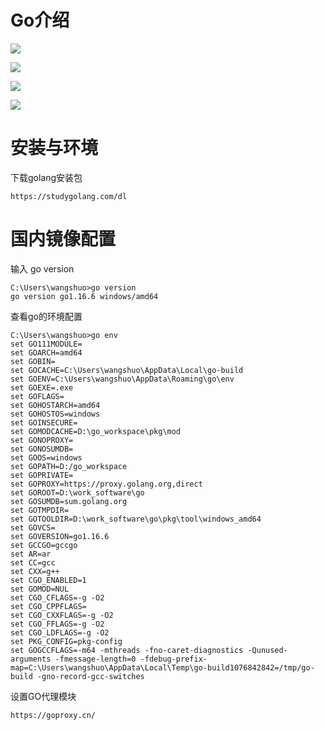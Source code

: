 



# Go介绍

![](https://images.cnblogs.com/cnblogs_com/wangshuo1/1613306/o_220813075240_1660377064083.png)



![](https://images.cnblogs.com/cnblogs_com/wangshuo1/1613306/o_220813082101_%E5%BE%AE%E4%BF%A1%E6%88%AA%E5%9B%BE_20220813162048.png)





![](https://images.cnblogs.com/cnblogs_com/wangshuo1/1613306/o_220813091943_%E5%BE%AE%E4%BF%A1%E5%9B%BE%E7%89%87_20220813171919.png)





![](https://images.cnblogs.com/cnblogs_com/wangshuo1/1613306/o_220813092054_%E5%BE%AE%E4%BF%A1%E5%9B%BE%E7%89%87_20220813172036.png)





# 安装与环境 



下载golang安装包

```
https://studygolang.com/dl
```











# 国内镜像配置



输入 go version

```
C:\Users\wangshuo>go version
go version go1.16.6 windows/amd64
```



查看go的环境配置

```
C:\Users\wangshuo>go env
set GO111MODULE=
set GOARCH=amd64
set GOBIN=
set GOCACHE=C:\Users\wangshuo\AppData\Local\go-build
set GOENV=C:\Users\wangshuo\AppData\Roaming\go\env
set GOEXE=.exe
set GOFLAGS=
set GOHOSTARCH=amd64
set GOHOSTOS=windows
set GOINSECURE=
set GOMODCACHE=D:\go_workspace\pkg\mod
set GONOPROXY=
set GONOSUMDB=
set GOOS=windows
set GOPATH=D:/go_workspace
set GOPRIVATE=
set GOPROXY=https://proxy.golang.org,direct
set GOROOT=D:\work_software\go
set GOSUMDB=sum.golang.org
set GOTMPDIR=
set GOTOOLDIR=D:\work_software\go\pkg\tool\windows_amd64
set GOVCS=
set GOVERSION=go1.16.6
set GCCGO=gccgo
set AR=ar
set CC=gcc
set CXX=g++
set CGO_ENABLED=1
set GOMOD=NUL
set CGO_CFLAGS=-g -O2
set CGO_CPPFLAGS=
set CGO_CXXFLAGS=-g -O2
set CGO_FFLAGS=-g -O2
set CGO_LDFLAGS=-g -O2
set PKG_CONFIG=pkg-config
set GOGCCFLAGS=-m64 -mthreads -fno-caret-diagnostics -Qunused-arguments -fmessage-length=0 -fdebug-prefix-map=C:\Users\wangshuo\AppData\Local\Temp\go-build1076842842=/tmp/go-build -gno-record-gcc-switches
```



设置GO代理模块

```
https://goproxy.cn/
```













































